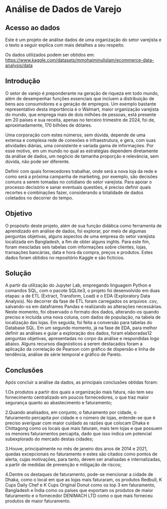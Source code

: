 # Análise de Dados de Varejo

## Acesso ao dados

Este é um projeto de análise dados de uma organização do setor varejista e o texto a seguir explica com mais detalhes a seu respeito.

Os dados utilizados podem ser obtidos em: https://www.kaggle.com/datasets/mmohaiminulislam/ecommerce-data-analysis/data

## Introdução

O setor de varejo é preponderante na geração de riqueza em todo mundo, além de desempenhar funções essenciais que incluem a distribuição de bens aos consumidores e a geração de empregos. Um exemplo bastante representativo desta importância é o Walmart, maior organização varejista do mundo, que emprega mais de dois milhões de pessoas, está presente em 20 países e sua receita, apenas no terceiro trimestre de 2024, foi de, aproximadamente, 170 bilhões de dólares.

Uma corporação com estes números, sem dúvida, depende de uma extensa e complexa rede de conexões e infraestrutura, e gera, com suas atividades diárias, uma consistente e variada gama de informações. Por esse motivo, em um mundo no qual as estratégias dependem diretamente da análise de dados, um negócio de tamanha proporção e relevância, sem dúvida, não pode ser diferente.

Definir com quais fornecedores trabalhar, onde será a nova loja da rede e como será a próxima campanha de marketing, por exemplo, são decisões comuns a serem tomadas no cotidiano do setor varejista. Para apoiar o processo decisório e sanar eventuais questões, é preciso definir quais recortes e combinações fazer, considerando a totalidade de dados coletados no decorrer do tempo.


## Objetivo 

O propósito deste projeto, além de sua função didática como ferramenta de aprendizado em análise de dados, foi explorar, por meio de algumas perguntas objetivas, alguns aspectos de uma empresa do setor varejista localizada em Bangladesh, a fim de obter alguns inghts. Para este fim, foram mescladas seis tabelas com informações sobre clientes, lojas, transações bancárias, data e hora da compra, preços e produtos. Estes dados foram obtidos no repositório Kaggle e são fictícios.

## Solução

A partir da utilização do Jupyter Lab, empregando linguagem Python e comandos SQL, com o pacote SQLite3, o projeto foi desenvolvido em duas etapas: a de ETL (Extract, Transform, Load) e o EDA (Exploratory Data Analysis). 
No decorrer da fase de ETL foram carregados os arquivos .csv, salvando-os em dataframes Pandas e realizando as alterações necessárias. Neste momento, foi observado o formato dos dados, alterando-os quando preciso e incluída uma nova coluna, com dados de população, na tabela de localização das lojas. Em seguida, foi feita a conversão para tabelas do Database SQL. 
Em um segundo momento, já na fase de EDA, para melhor definir as análises e guiar a exploração dos dados, foram elaboradas12 perguntas objetivas, apresentadas no corpo da análise e respondidas logo abaixo. Alguns recursos diagnósticos a serem destacados foram a aplicação da correlação de Pearson com gráfico de dispersão e linha de tendência, análise de série temporal e gráfico de Pareto. 

## Conclusões

Após concluir a análise da dados, as principais conclusões obtidas foram:

1.Os produtos a partir dos quais a organização mais fatura, não tem seu fornecimento centralizado em poucos fornecedores, o que traz maior segurança quanto ao abastecimento e faturamento;

2.Quando analisados, em conjunto, o faturamento por cidade, o faturamento percapita por cidade e o número de lojas, entende-se que é preciso averiguar com maior cuidado as razões que colocam Dhaka e Chittagong como os locais que mais faturam, mais tem lojas e que possuem os menores faturamentos percapita, dado que isso indica um potencial subexplorado do mercado destas cidades;

3.Houve, principalmente no mês de janeiro dos anos de 2014 e 2021, quedas excepcionais no faturamento e estes são citados como pontos de alerta, cujas motivações, para tanto, devem ser analisadas e internalizadas, a partir de medidas de prevenção e mitigação de riscos;

4.Dentre os destaques de faturamento, pode-se mencionar a cidade de Dhaka, como o local em que as lojas mais faturaram, os produtos Redbull, K Cups Daily Chef e K Cups Original Donut como os top 3 em faturamento, Bangladesh e Índia como os países que exportam os produtos de maior faturamento e o fornecedor DENIMACH LTD como o que mais forneceu produtos de maior faturamento.





